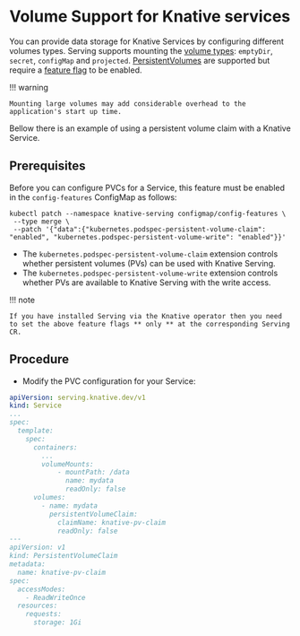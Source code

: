 # Volume Support for Knative services

You can provide data storage for Knative Services by configuring different volumes types.
Serving supports mounting the [volume types](https://kubernetes.io/docs/concepts/storage/volumes): `emptyDir`, `secret`, `configMap` and `projected`.
[PersistentVolumes](https://kubernetes.io/docs/concepts/storage/persistent-volumes/) are supported but require a [feature flag](../configuration/feature-flags.md) to be enabled.

!!! warning
    
    Mounting large volumes may add considerable overhead to the application's start up time.


Bellow there is an example of using a persistent volume claim with a Knative Service.

## Prerequisites

Before you can configure PVCs for a Service, this feature must be enabled in the `config-features` ConfigMap as follows:

```
kubectl patch --namespace knative-serving configmap/config-features \
 --type merge \
 --patch '{"data":{"kubernetes.podspec-persistent-volume-claim": "enabled", "kubernetes.podspec-persistent-volume-write": "enabled"}}'
```

* The `kubernetes.podspec-persistent-volume-claim` extension controls whether persistent volumes (PVs) can be used with Knative Serving.
* The `kubernetes.podspec-persistent-volume-write` extension controls whether PVs are available to Knative Serving with the write access.

!!! note
   
    If you have installed Serving via the Knative operator then you need to set the above feature flags ** only ** at the corresponding Serving CR.

## Procedure

* Modify the PVC configuration for your Service:

```yaml
apiVersion: serving.knative.dev/v1
kind: Service
...
spec:
  template:
    spec:
      containers:
        ...
        volumeMounts:
            - mountPath: /data
              name: mydata
              readOnly: false
      volumes:
        - name: mydata
          persistentVolumeClaim:
            claimName: knative-pv-claim
            readOnly: false
---
apiVersion: v1
kind: PersistentVolumeClaim
metadata:
  name: knative-pv-claim
spec:
  accessModes:
    - ReadWriteOnce
  resources:
    requests:
      storage: 1Gi
```